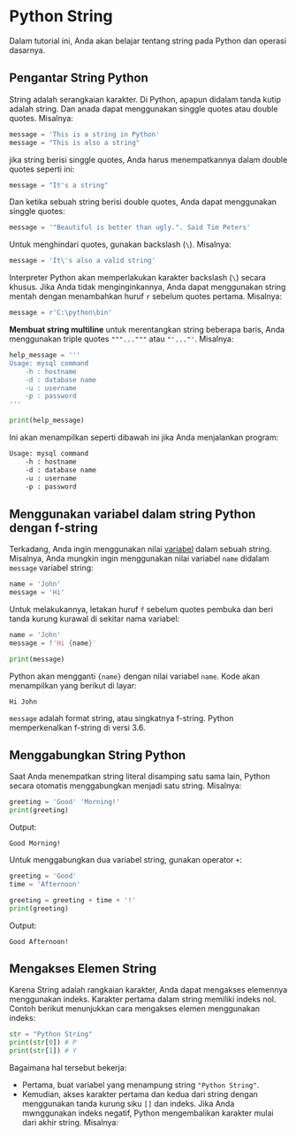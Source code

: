 # Python String

Dalam tutorial ini, Anda akan belajar tentang string pada Python dan operasi dasarnya.

## Pengantar String Python

String adalah serangkaian karakter. Di Python, apapun didalam tanda kutip adalah string. Dan anada dapat menggunakan singgle quotes atau double quotes. Misalnya:

```python
message = 'This is a string in Python'
message = "This is also a string"
```

jika string berisi singgle quotes, Anda harus menempatkannya dalam double quotes seperti ini:

```python
message = "It's a string"
```

Dan ketika sebuah string berisi double quotes, Anda dapat menggunakan singgle quotes:

```python
message = '"Beautiful is better than ugly.". Said Tim Peters'
```

Untuk menghindari quotes, gunakan backslash (`\`). Misalnya:

```python
message = 'It\'s also a valid string'
```

Interpreter Python akan memperlakukan karakter backslash (`\`) secara khusus. Jika Anda tidak menginginkannya, Anda dapat menggunakan string mentah dengan menambahkan huruf `r` sebelum quotes pertama. Misalnya:

```python
message = r'C:\python\bin'
```

**Membuat string multiline**
untuk merentangkan string beberapa baris, Anda menggunakan triple quotes `"""..."""` atau `"'..."'`. Misalnya:

```python
help_message = '''
Usage: mysql command
    -h : hostname
    -d : database name
    -u : username
    -p : password
'''

print(help_message)
```

Ini akan menampilkan seperti dibawah ini jika Anda menjalankan program:

```bash
Usage: mysql command
    -h : hostname
    -d : database name
    -u : username
    -p : password
```

## Menggunakan variabel dalam string Python dengan f-string

Terkadang, Anda ingin menggunakan nilai [variabel](../Variables/Variables.md) dalam sebuah string.
Misalnya, Anda mungkin ingin menggunakan nilai variabel `name` didalam `message` variabel string:

```python
name = 'John'
message = 'Hi'
```

Untuk melakukannya, letakan huruf `f` sebelum quotes pembuka dan beri tanda kurung kurawal di sekitar nama variabel:

```python
name = 'John'
message = f'Hi {name}'

print(message)
```

Python akan mengganti `{name}` dengan nilai variabel `name`. Kode akan menampilkan yang berikut di layar:

```text
Hi John
```

`message` adalah format string, atau singkatnya f-string. Python memperkenalkan f-string di versi 3.6.

## Menggabungkan String Python

Saat Anda menempatkan string literal disamping satu sama lain, Python secara otomatis menggabungkan menjadi satu string. Misalnya:

```python
greeting = 'Good' 'Morning!'
print(greeting)
```

Output:

```text
Good Morning!
```

Untuk menggabungkan dua variabel string, gunakan operator `+`:

```python
greeting = 'Good'
time = 'Afternoon'

greeting = greeting + time + '!'
print(greeting)
```

Output:

```text
Good Afternoon!
```

## Mengakses Elemen String

Karena String adalah rangkaian karakter, Anda dapat mengakses elemennya menggunakan indeks. Karakter pertama dalam string memiliki indeks nol.
Contoh berikut menunjukkan cara mengakses elemen menggunakan indeks:

```python
str = "Python String"
print(str[0]) # P
print(str[1]) # Y
```

Bagaimana hal tersebut bekerja:

- Pertama, buat variabel yang menampung string `"Python String"`.
- Kemudian, akses karakter pertama dan kedua dari string dengan menggunakan tanda kurung siku `[]` dan indeks.
  Jika Anda mwnggunakan indeks negatif, Python mengembalikan karakter mulai dari akhir string. Misalnya:
```python

```